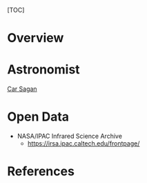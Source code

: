 [TOC]

# Overview

# Astronomist

[Car Sagan](https://www.reddit.com/r/todayilearned/comments/3s0eej/til_carl_sagan_thought_he_was_able_to_explain/)

# Open Data

- NASA/IPAC Infrared Science Archive
    + https://irsa.ipac.caltech.edu/frontpage/

# References

[wiki]: https://en.wikipedia.org/wiki/Astronomy
